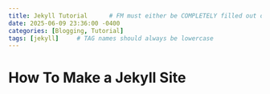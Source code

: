 ```yaml
---
title: Jekyll Tutorial      # FM must either be COMPLETELY filled out or EMPTY between the lines for site to not break
date: 2025-06-09 23:36:00 -0400
categories: [Blogging, Tutorial]
tags: [jekyll]     # TAG names should always be lowercase
---
```


# How To Make a Jekyll Site